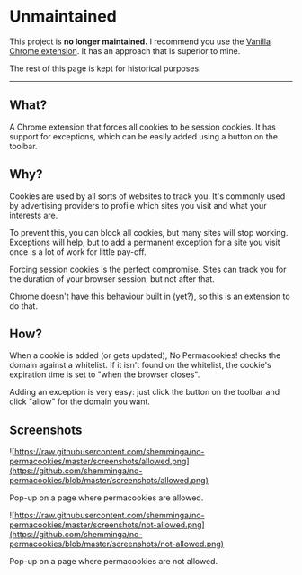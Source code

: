 # Unmaintained #

This project is **no longer maintained.** I recommend you use the [Vanilla Chrome extension](https://chrome.google.com/webstore/detail/gieohaicffldbmiilohhggbidhephnjj). It has an approach that is superior to mine.

The rest of this page is kept for historical purposes.


---


## What? ##
A Chrome extension that forces all cookies to be session cookies. It has support for exceptions, which can be easily added using a button on the toolbar.

## Why? ##
Cookies are used by all sorts of websites to track you. It's commonly used by advertising providers to profile which sites you visit and what your interests are.

To prevent this, you can block all cookies, but many sites will stop working. Exceptions will help, but to add a permanent exception for a site you visit once is a lot of work for little pay-off.

Forcing session cookies is the perfect compromise. Sites can track you for the duration of your browser session, but not after that.

Chrome doesn't have this behaviour built in (yet?), so this is an extension to do that.

## How? ##
When a cookie is added (or gets updated), No Permacookies! checks the domain against a whitelist. If it isn't found on the whitelist, the cookie's expiration time is set to "when the browser closes".

Adding an exception is very easy: just click the button on the toolbar and click "allow" for the domain you want.

## Screenshots ##

![https://raw.githubusercontent.com/shemminga/no-permacookies/master/screenshots/allowed.png](https://github.com/shemminga/no-permacookies/blob/master/screenshots/allowed.png)

Pop-up on a page where permacookies are allowed.

![https://raw.githubusercontent.com/shemminga/no-permacookies/master/screenshots/not-allowed.png](https://github.com/shemminga/no-permacookies/blob/master/screenshots/not-allowed.png)

Pop-up on a page where permacookies are not allowed.
